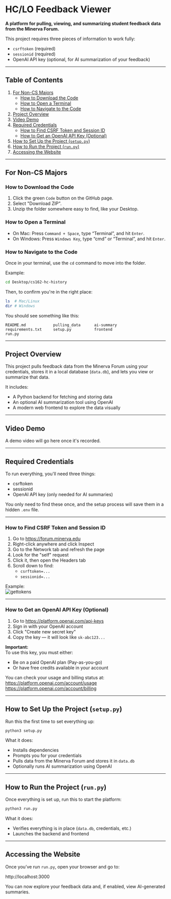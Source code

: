 # HC/LO Feedback Viewer

**A platform for pulling, viewing, and summarizing student feedback data from the Minerva Forum.**

This project requires three pieces of information to work fully:

- `csrftoken` (required)  
- `sessionid` (required)  
- OpenAI API key (optional, for AI summarization of your feedback)

---

## Table of Contents

1. [For Non-CS Majors](#for-non-cs-majors)
   - [How to Download the Code](#how-to-download-the-code)
   - [How to Open a Terminal](#how-to-open-a-terminal)
   - [How to Navigate to the Code](#how-to-navigate-to-the-code)
2. [Project Overview](#project-overview)
3. [Video Demo](#video-demo)
4. [Required Credentials](#required-credentials)
   - [How to Find CSRF Token and Session ID](#how-to-find-csrf-token-and-session-id)
   - [How to Get an OpenAI API Key (Optional)](#how-to-get-an-openai-api-key-optional)
5. [How to Set Up the Project (`setup.py`)](#how-to-set-up-the-project-setuppy)
6. [How to Run the Project (`run.py`)](#how-to-run-the-project-runpy)
7. [Accessing the Website](#accessing-the-website)

---

## For Non-CS Majors

### How to Download the Code

1. Click the green `Code` button on the GitHub page.
2. Select "Download ZIP".
3. Unzip the folder somewhere easy to find, like your Desktop.

### How to Open a Terminal

- On Mac: Press `Command + Space`, type “Terminal”, and hit `Enter`.
- On Windows: Press `Windows Key`, type “cmd” or “Terminal”, and hit `Enter`.

### How to Navigate to the Code

Once in your terminal, use the `cd` command to move into the folder.

Example:
```bash
cd Desktop/cs162-hc-history
```

Then, to confirm you're in the right place:
```bash
ls  # Mac/Linux
dir # Windows
```

You should see something like this:
```arduino
README.md            pulling_data      ai-summary
requirements.txt     setup.py          frontend
run.py
```

---

## Project Overview

This project pulls feedback data from the Minerva Forum using your credentials, stores it in a local database (`data.db`), and lets you view or summarize that data.

It includes:

- A Python backend for fetching and storing data  
- An optional AI summarization tool using OpenAI  
- A modern web frontend to explore the data visually  

---

## Video Demo

A demo video will go here once it's recorded.

---

## Required Credentials

To run everything, you'll need three things:

- csrftoken  
- sessionid  
- OpenAI API key (only needed for AI summaries)

You only need to find these once, and the setup process will save them in a hidden `.env` file.

---

### How to Find CSRF Token and Session ID

1. Go to https://forum.minerva.edu  
2. Right-click anywhere and click Inspect  
3. Go to the Network tab and refresh the page  
4. Look for the "self" request  
5. Click it, then open the Headers tab  
6. Scroll down to find:  
   - `csrftoken=...`  
   - `sessionid=...`  

Example:  
![gettokens](https://github.com/user-attachments/assets/549df9fd-36ec-45c2-8a70-d42ffc7f0b25)

---

### How to Get an OpenAI API Key (Optional)

1. Go to https://platform.openai.com/api-keys  
2. Sign in with your OpenAI account  
3. Click "Create new secret key"  
4. Copy the key — it will look like `sk-abc123...`

**Important:**  
To use this key, you must either:
- Be on a paid OpenAI plan (Pay-as-you-go)
- Or have free credits available in your account

You can check your usage and billing status at:  
https://platform.openai.com/account/usage  
https://platform.openai.com/account/billing

---

## How to Set Up the Project (`setup.py`)

Run this the first time to set everything up:

```bash
python3 setup.py
```

What it does:
- Installs dependencies  
- Prompts you for your credentials  
- Pulls data from the Minerva Forum and stores it in `data.db`  
- Optionally runs AI summarization using OpenAI  

---

## How to Run the Project (`run.py`)

Once everything is set up, run this to start the platform:

```bash
python3 run.py
```

What it does:
- Verifies everything is in place (`data.db`, credentials, etc.)  
- Launches the backend and frontend  

---

## Accessing the Website

Once you’ve run `run.py`, open your browser and go to:

http://localhost:3000

You can now explore your feedback data and, if enabled, view AI-generated summaries.
